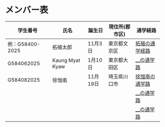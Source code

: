 # メンバー表

|学生番号|氏名|誕生日|現住所(郡市区)|通学経路|
|---|---|---|---|---|
|例：G58400-2025|拓殖太郎|11月3日|東京都文京区|[拓殖の通学経路](route00.md)|
|G584062025|Kaung Myat Kyaw |1月10日 | 東京都大田区| [__の通学路](route01.md)|
|G584082025|徐愷南|11月19日|埼玉県川口市 | [ 徐愷南の通学路](route02.md)|
| | | | | [__の通学路](route03.md)|
| | | | | [__の通学路](route04.md)|
